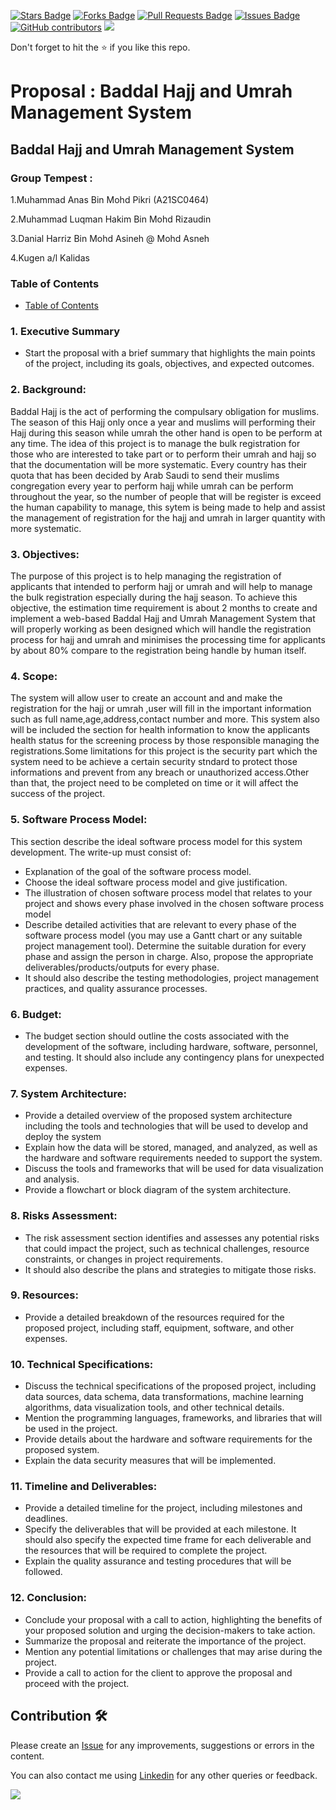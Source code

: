 <a href="https://github.com/drshahizan/software-engineering/stargazers"><img src="https://img.shields.io/github/stars/drshahizan/software-engineering" alt="Stars Badge"/></a>
<a href="https://github.com/drshahizan/software-engineering/network/members"><img src="https://img.shields.io/github/forks/drshahizan/software-engineering" alt="Forks Badge"/></a>
<a href="https://github.com/drshahizan/software-engineering/pulls"><img src="https://img.shields.io/github/issues-pr/drshahizan/software-engineering" alt="Pull Requests Badge"/></a>
<a href="https://github.com/drshahizan/software-engineering/issues"><img src="https://img.shields.io/github/issues/drshahizan/software-engineering" alt="Issues Badge"/></a>
<a href="https://github.com/drshahizan/software-engineering/graphs/contributors"><img alt="GitHub contributors" src="https://img.shields.io/github/contributors/drshahizan/software-engineering?color=2b9348"></a>
![](https://visitor-badge.glitch.me/badge?page_id=drshahizan/software-engineering)

Don't forget to hit the :star: if you like this repo.

# Proposal : Baddal Hajj and Umrah Management System

## Baddal Hajj and Umrah Management System

### Group Tempest :
1.Muhammad Anas Bin Mohd Pikri (A21SC0464)

2.Muhammad Luqman Hakim Bin Mohd Rizaudin

3.Danial Harriz Bin Mohd Asineh @ Mohd Asneh

4.Kugen a/l Kalidas

### Table of Contents
- [Table of Contents](#table-of-contents)

### 1. Executive Summary
- Start the proposal with a brief summary that highlights the main points of the project, including its goals, objectives, and expected outcomes.

### 2. Background:
Baddal Hajj is the act of performing the compulsary obligation for muslims. The season of this Hajj only once a year and muslims will performing their Hajj during this season while umrah the other hand is open to be perform at any time. The idea of this project is to manage the bulk registration for those who are interested to take part or to perform their umrah and hajj so that the documentation will be more systematic. Every country has their quota that has been decided by Arab Saudi to send their muslims congregation every year to perform hajj while umrah can be perform throughout the year, so the number of people that will be register is exceed the human capability to manage, this sytem is being made to help and assist the management of registration for the hajj and umrah in larger quantity with more systematic.

### 3. Objectives:
 The purpose of this project is to help managing the registration of applicants that intended to perform hajj or umrah and will help to manage the bulk registration especially during the hajj season. To achieve this objective, the estimation time requirement is about 2 months to create and implement a web-based Baddal Hajj and Umrah Management System that will properly working as been designed which will handle the registration process for hajj and umrah and minimises the processing time for applicants by about 80% compare to the registration being handle by human itself.

### 4. Scope: 
The system will allow user to create an account and and make the registration for the hajj or umrah ,user will fill in the important information such as full name,age,address,contact number and more. This system also will be included the section for health information to know the applicants health status for the screening process by those responsible managing the registrations.Some limitations for this project is the security part which the system need to be achieve a certain security stndard to protect those informations and prevent from any breach or unauthorized access.Other than that, the project need to be completed on time or it will affect the success of the project.

### 5. Software Process Model:
This section describe the ideal software process model for this system development. The write-up must consist of:
- Explanation of the goal of the software process model.
- Choose the ideal software process model and give justification.
- The illustration of chosen software process model that relates to your project and shows every phase involved in the chosen software process model
- Describe detailed activities that are relevant to every phase of the software process model (you may use a Gantt chart or any suitable project management tool). Determine the suitable duration for every phase and assign the person in charge. Also, propose the appropriate deliverables/products/outputs for every phase. 
- It should also describe the testing methodologies, project management practices, and quality assurance processes.

### 6. Budget:
- The budget section should outline the costs associated with the development of the software, including hardware, software, personnel, and testing. It should also include any contingency plans for unexpected expenses.

### 7. System Architecture:
- Provide a detailed overview of the proposed system architecture including the tools and technologies that will be used to develop and deploy the system
- Explain how the data will be stored, managed, and analyzed, as well as the hardware and software requirements needed to support the system.
- Discuss the tools and frameworks that will be used for data visualization and analysis.
- Provide a flowchart or block diagram of the system architecture.

### 8. Risks Assessment:
- The risk assessment section identifies and assesses any potential risks that could impact the project, such as technical challenges, resource constraints, or changes in project requirements. 
- It should also describe the plans and strategies to mitigate those risks.

### 9. Resources:
- Provide a detailed breakdown of the resources required for the proposed project, including staff, equipment, software, and other expenses.

### 10. Technical Specifications:
- Discuss the technical specifications of the proposed project, including data sources, data schema, data transformations, machine learning algorithms, data visualization tools, and other technical details.
- Mention the programming languages, frameworks, and libraries that will be used in the project.
- Provide details about the hardware and software requirements for the proposed system.
- Explain the data security measures that will be implemented.

### 11. Timeline and Deliverables: 
- Provide a detailed timeline for the project, including milestones and deadlines.
- Specify the deliverables that will be provided at each milestone. It should also specify the expected time frame for each deliverable and the resources that will be required to complete the project.
- Explain the quality assurance and testing procedures that will be followed.

### 12. Conclusion:
- Conclude your proposal with a call to action, highlighting the benefits of your proposed solution and urging the decision-makers to take action.
- Summarize the proposal and reiterate the importance of the project.
- Mention any potential limitations or challenges that may arise during the project.
- Provide a call to action for the client to approve the proposal and proceed with the project.

## Contribution 🛠️
Please create an [Issue](https://github.com/drshahizan/software-engineering/issues) for any improvements, suggestions or errors in the content.

You can also contact me using [Linkedin](https://www.linkedin.com/in/drshahizan/) for any other queries or feedback.

![](https://visitor-badge.glitch.me/badge?page_id=drshahizan)



